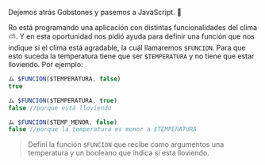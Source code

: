 Dejemos atrás Gobstones y pasemos a JavaScript. :raised_hands:

Ro está programando una aplicación con distintas funcionalidades del clima :partly_sunny:. Y en esta oportunidad nos pidió ayuda para definir una función que nos indique si el clima está agradable, la cuál llamaremos `$FUNCION`. 
Para que esto suceda la temperatura tiene que ser `$TEMPERATURA` y no tiene que estar lloviendo. Por ejemplo:

``` javaScript
ム $FUNCION($TEMPERATURA, false)
true

ム $FUNCION($TEMPERATURA, true)
false //porque está lloviendo

ム $FUNCION($TEMP_MENOR, false)
false //porque la temperatura es menor a $TEMPERATURA
```

> Definí la función `$FUNCION` que recibe como argumentos una temperatura y un booleano que indica si esta lloviendo.